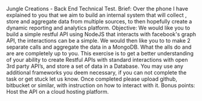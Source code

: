 Jungle Creations - Back End Technical Test.
Brief:
Over the phone I have explained to you that we aim to build an internal system that will collect ,
store and aggregate data from multiple sources, to then hopefully create a dynamic reporting
and analytics platform.
Objective​:
We would like you to build a simple restful API using NodeJS that interacts with facebook's
graph API, the interactions can be a simple. We would then like you to to make 2 separate calls
and aggregate the data in a MongoDB.
What the alls do and are are completely up to you.
This exercise is to get a better understanding of your ability to create Restful APIs with standard
interactions with open 3rd party API’s, and store a set of data in a Database.
You may use any additional frameworks you deem necessary, if you can not complete the task
or get stuck let us know.
Once completed please upload github, bitbucket or similar, with instruction on how to interact
with it.
Bonus points:
Host the API on a cloud hosting platform.
